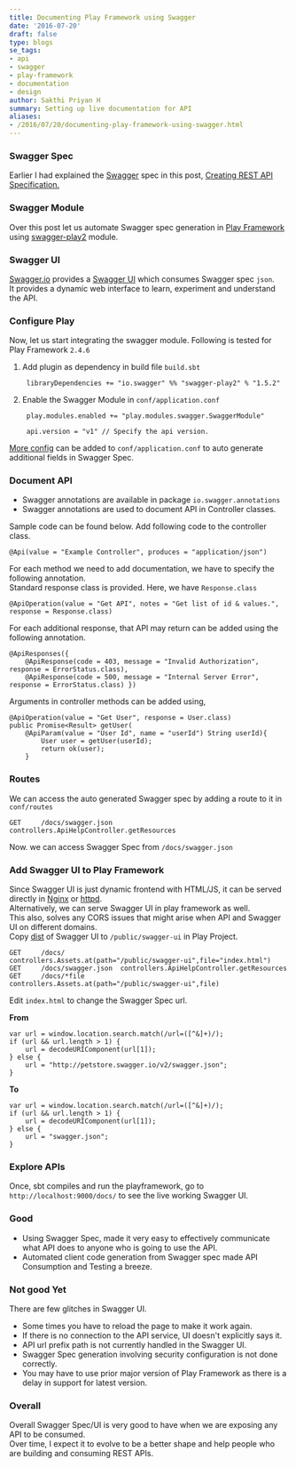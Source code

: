 ```yaml
---
title: Documenting Play Framework using Swagger
date: '2016-07-20'
draft: false
type: blogs
se_tags:
- api
- swagger
- play-framework
- documentation
- design
author: Sakthi Priyan H
summary: Setting up live documentation for API
aliases:
- /2016/07/20/documenting-play-framework-using-swagger.html
---
```


### Swagger Spec
Earlier I had explained the [Swagger](http://swagger.io/) spec in this post, [Creating REST API Specification.](http://sakthipriyan.com/2016/03/30/creating-rest-api-specification.html)  

### Swagger Module
Over this post let us automate Swagger spec generation in [Play Framework](https://playframework.com/) using [swagger-play2](https://github.com/swagger-api/swagger-play) module.

### Swagger UI
[Swagger.io](http://swagger.io) provides a [Swagger UI](http://swagger.io/swagger-ui/) which consumes Swagger spec `json`.  
It provides a dynamic web interface to learn, experiment and understand the API.

### Configure Play
Now, let us start integrating the swagger module. Following is tested for Play Framework `2.4.6`

1. Add plugin as dependency in build file `build.sbt`

		libraryDependencies += "io.swagger" %% "swagger-play2" % "1.5.2"


2. Enable the Swagger Module in `conf/application.conf`

		play.modules.enabled += "play.modules.swagger.SwaggerModule"

		api.version = "v1" // Specify the api version.
 [More config](https://github.com/swagger-api/swagger-play/tree/master/play-2.4/swagger-play2#applicationconf---config-options) can be added to `conf/application.conf` to auto generate additional fields in Swagger Spec.

### Document API
* Swagger annotations are available in package `io.swagger.annotations`
* Swagger annotations are used to document API in Controller classes.  

Sample code can be found below.
Add following code to the controller class.

	@Api(value = "Example Controller", produces = "application/json")

For each method we need to add documentation, we have to specify the following annotation.  
Standard response class is provided. Here, we have `Response.class`

	@ApiOperation(value = "Get API", notes = "Get list of id & values.", response = Response.class)


For each additional response, that API may return can be added using the following annotation.

	@ApiResponses({
		@ApiResponse(code = 403, message = "Invalid Authorization", response = ErrorStatus.class),
		@ApiResponse(code = 500, message = "Internal Server Error", response = ErrorStatus.class) })


Arguments in controller methods can be added using,

	@ApiOperation(value = "Get User", response = User.class)
	public Promise<Result> getUser(
		@ApiParam(value = "User Id", name = "userId") String userId){
			User user = getUser(userId);
			return ok(user);
		}



### Routes
We can access the auto generated Swagger spec by adding a route to it in `conf/routes`

	GET		/docs/swagger.json				controllers.ApiHelpController.getResources

Now. we can access Swagger Spec from `/docs/swagger.json`

### Add Swagger UI to Play Framework
Since Swagger UI is just dynamic frontend with HTML/JS, it can be served directly in [Nginx](https://www.nginx.com/) or [httpd](https://httpd.apache.org/).  
Alternatively, we can serve Swagger UI in play framework as well.  
This also, solves any CORS issues that might arise when API and Swagger UI on different domains.  
Copy [dist](https://github.com/swagger-api/swagger-ui/tree/master/dist) of Swagger UI to `/public/swagger-ui` in Play Project.

	GET		/docs/				controllers.Assets.at(path="/public/swagger-ui",file="index.html")
	GET		/docs/swagger.json	controllers.ApiHelpController.getResources
	GET		/docs/*file			controllers.Assets.at(path="/public/swagger-ui",file)

Edit `index.html` to change the Swagger Spec url.

**From**

	var url = window.location.search.match(/url=([^&]+)/);
	if (url && url.length > 1) {
		url = decodeURIComponent(url[1]);
	} else {
		url = "http://petstore.swagger.io/v2/swagger.json";
	}

**To**

	var url = window.location.search.match(/url=([^&]+)/);
	if (url && url.length > 1) {
		url = decodeURIComponent(url[1]);
	} else {
		url = "swagger.json";
	}

### Explore APIs
Once, sbt compiles and run the playframework, go to `http://localhost:9000/docs/` to see the live working Swagger UI.

### Good
* Using Swagger Spec, made it very easy to effectively communicate what API does to anyone who is going to use the API.
* Automated client code generation from Swagger spec made API Consumption and Testing a breeze.

### Not good Yet
There are few glitches in Swagger UI.

* Some times you have to reload the page to make it work again.
* If there is no connection to the API service, UI doesn't explicitly says it.
* API url prefix path is not currently handled in the Swagger UI.
* Swagger Spec generation involving security configuration is not done correctly.
* You may have to use prior major version of Play Framework as there is a delay in support for latest version.

### Overall
Overall Swagger Spec/UI is very good to have when we are exposing any API to be consumed.  
Over time, I expect it to evolve to be a better shape and help people who are building and consuming REST APIs.